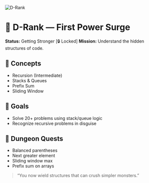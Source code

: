 ![D-Rank](../../assets/rank-ups/d-rank.png)

# 🔵 D-Rank — First Power Surge

**Status:** Getting Stronger [🔒 Locked]
**Mission:** Understand the hidden structures of code.

## 🧠 Concepts
- Recursion (Intermediate)
- Stacks & Queues
- Prefix Sum
- Sliding Window

## 🎯 Goals
- Solve 20+ problems using stack/queue logic
- Recognize recursive problems in disguise

## 🧪 Dungeon Quests
- Balanced parentheses
- Next greater element
- Sliding window max
- Prefix sum on arrays

> “You now wield structures that can crush simpler monsters.”

